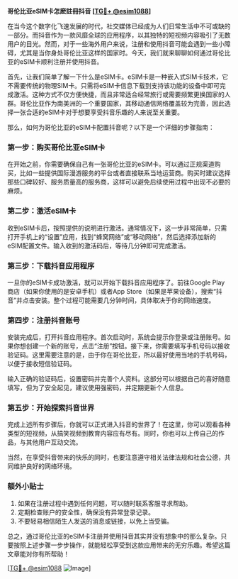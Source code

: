 **哥伦比亚eSIM卡怎麽註冊抖音 [[TG💪+ @esim1088](https://t.me/s/esim1088)]**

在当今这个数字化飞速发展的时代，社交媒体已经成为人们日常生活中不可或缺的一部分。而抖音作为一款风靡全球的应用程序，以其独特的短视频内容吸引了无数用户的目光。然而，对于一些海外用户来说，注册和使用抖音可能会遇到一些小障碍，尤其是当你身处哥伦比亚这样的国家时。今天，我们就来聊聊如何通过哥伦比亚的eSIM卡顺利注册并使用抖音。

首先，让我们简单了解一下什么是eSIM卡。eSIM卡是一种嵌入式SIM卡技术，它不需要传统的物理SIM卡。只需将eSIM卡信息下载到支持该功能的设备中即可完成激活。这种方式不仅方便快捷，而且非常适合经常旅行或需要频繁更换国家的人群。哥伦比亚作为南美洲的一个重要国家，其移动通信网络覆盖较为完善，因此选择一张合适的eSIM卡对于想要享受抖音乐趣的人来说至关重要。

那么，如何为哥伦比亚的eSIM卡配置抖音呢？以下是一个详细的步骤指南：

### **第一步：购买哥伦比亚eSIM卡**
在开始之前，你需要确保自己有一张哥伦比亚的eSIM卡。可以通过正规渠道购买，比如一些提供国际漫游服务的平台或者直接联系当地运营商。购买时建议选择那些口碑较好、服务质量高的服务商，这样可以避免后续使用过程中出现不必要的麻烦。

### **第二步：激活eSIM卡**
收到eSIM卡后，按照提供的说明进行激活。通常情况下，这一步非常简单，只需打开手机上的“设置”应用，找到“蜂窝网络”或“移动网络”，然后选择添加新的eSIM配置文件。输入收到的激活码后，等待几分钟即可完成激活。

### **第三步：下载抖音应用程序**
一旦你的eSIM卡成功激活，就可以开始下载抖音应用程序了。前往Google Play商店（如果你使用的是安卓手机）或者App Store（如果是苹果设备），搜索“抖音”并点击安装。整个过程可能需要几分钟时间，具体取决于你的网络速度。

### **第四步：注册抖音账号**
安装完成后，打开抖音应用程序。首次启动时，系统会提示你登录或注册账号。如果你想创建一个新的账号，点击“注册”按钮。接下来，你需要填写手机号码以接收验证码。这里需要注意的是，由于你在哥伦比亚，所以最好使用当地的手机号码，以便于接收短信验证码。

输入正确的验证码后，设置密码并完善个人资料。这部分可以根据自己的喜好随意填写，但为了安全起见，建议使用强密码，并定期更新个人信息。

### **第五步：开始探索抖音世界**
完成上述所有步骤后，你就可以正式进入抖音的世界了！在这里，你可以观看各种类型的短视频，从搞笑视频到教育内容应有尽有。同时，你也可以上传自己的作品，与其他用户互动交流。

当然，在享受抖音带来的快乐的同时，也要注意遵守相关法律法规和社会公德，共同维护良好的网络环境。

### **额外小贴士**
1. 如果在注册过程中遇到任何问题，可以随时联系客服寻求帮助。
2. 定期检查账户的安全性，确保没有异常登录记录。
3. 不要轻易相信陌生人发送的消息或链接，以免上当受骗。

总之，通过哥伦比亚的eSIM卡注册并使用抖音其实并没有想象中的那么复杂。只要按照上述步骤一步步操作，就能轻松享受到这款应用带来的无穷乐趣。希望这篇文章能对你有所帮助！

[[TG💪+ @esim1088](https://t.me/s/esim1088) ![Image](https://i.postimg.cc/4NQfJmqS/Snipaste-2025-05-13-00-14-12.png)]